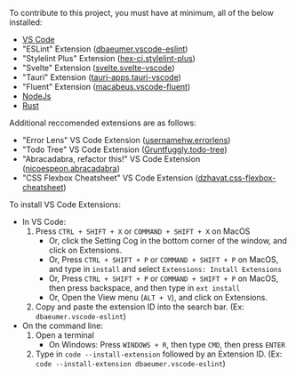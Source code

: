 To contribute to this project, you must have at minimum, all of the below installed:
 - [VS Code](https://code.visualstudio.com)
 - "ESLint" Extension ([dbaeumer.vscode-eslint](https://marketplace.visualstudio.com/items?itemName=dbaeumer.vscode-eslint))
 - "Stylelint Plus" Extension ([hex-ci.stylelint-plus](https://marketplace.visualstudio.com/items?itemName=hex-ci.stylelint-plus))
 - "Svelte" Extension ([svelte.svelte-vscode](https://marketplace.visualstudio.com/items?itemName=svelte.svelte-vscode))
 - "Tauri" Extension ([tauri-apps.tauri-vscode](https://marketplace.visualstudio.com/items?itemName=tauri-apps.tauri-vscode))
 - "Fluent" Extension ([macabeus.vscode-fluent](https://marketplace.visualstudio.com/items?itemName=macabeus.vscode-fluent))
 - [NodeJs](https://nodejs.org)
 - [Rust](https://rust-lang.org)


Additional reccomended extensions are as follows:
 - "Error Lens" VS Code Extension ([usernamehw.errorlens](https://marketplace.visualstudio.com/items?itemName=usernamehw.errorlens))
 - "Todo Tree" VS Code Extension ([Gruntfuggly.todo-tree](https://marketplace.visualstudio.com/items?itemName=Gruntfuggly.todo-tree))
 - "Abracadabra, refactor this!" VS Code Extension ([nicoespeon.abracadabra](https://marketplace.visualstudio.com/items?itemName=nicoespeon.abracadabra))
 - "CSS Flexbox Cheatsheet" VS Code Extension ([dzhavat.css-flexbox-cheatsheet](https://marketplace.visualstudio.com/items?itemName=dzhavat.css-flexbox-cheatsheet))

To install VS Code Extensions:
 - In VS Code:
 	1. Press `CTRL + SHIFT + X` or `COMMAND + SHIFT + X` on MacOS
		- Or, click the Setting Cog in the bottom corner of the window, and click on Extensions.
		- Or, Press `CTRL + SHIFT + P` or `COMMAND + SHIFT + P` on MacOS, and type in `install` and select `Extensions: Install Extensions`
		- Or, Press `CTRL + SHIFT + P` or `COMMAND + SHIFT + P` on MacOS, then press backspace, and then type in `ext install`
		- Or, Open the View menu (`ALT + V`), and click on Extensions.
 	2. Copy and paste the extension ID into the search bar. (Ex: `dbaeumer.vscode-eslint`)
 - On the command line:
	1. Open a terminal
		- On Windows: Press `WINDOWS + R`, then type `CMD`, then press `ENTER`
	2. Type in `code --install-extension` followed by an Extension ID. (Ex: `code --install-extension dbaeumer.vscode-eslint`)